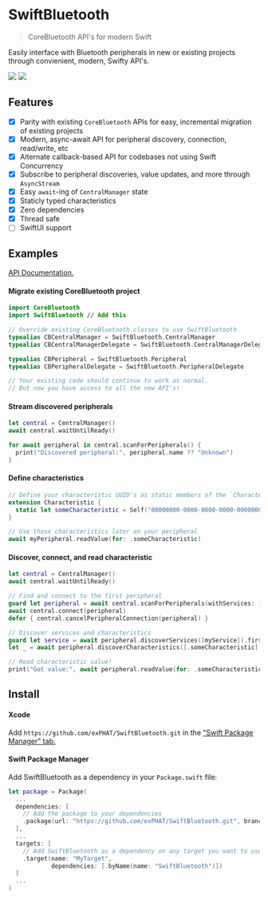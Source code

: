 # SwiftBluetooth

> CoreBluetooth API's for modern Swift

Easily interface with Bluetooth peripherals in new or existing projects through convienient, modern, Swifty API's.

[![](https://img.shields.io/endpoint?url=https%3A%2F%2Fswiftpackageindex.com%2Fapi%2Fpackages%2FexPHAT%2FSwiftBluetooth%2Fbadge%3Ftype%3Dswift-versions)](https://swiftpackageindex.com/exPHAT/SwiftBluetooth)
[![](https://img.shields.io/endpoint?url=https%3A%2F%2Fswiftpackageindex.com%2Fapi%2Fpackages%2FexPHAT%2FSwiftBluetooth%2Fbadge%3Ftype%3Dplatforms)](https://swiftpackageindex.com/exPHAT/SwiftBluetooth)


## Features

- [x] Parity with existing `CoreBluetooth` APIs for easy, incremental migration of existing projects
- [x] Modern, async-await API for peripheral discovery, connection, read/write, etc
- [x] Alternate callback-based API for codebases not using Swift Concurrency
- [x] Subscribe to peripheral discoveries, value updates, and more through `AsyncStream`
- [x] Easy `await`-ing of `CentralManager` state
- [x] Staticly typed characteristics
- [x] Zero dependencies
- [x] Thread safe
- [ ] SwiftUI support

## Examples

[API Documentation.](https://swiftpackageindex.com/exPHAT/SwiftBluetooth/1.0.0/documentation/)


#### Migrate existing CoreBluetooth project

```swift
import CoreBluetooth
import SwiftBluetooth // Add this

// Override existing CoreBluetooth classes to use SwiftBluetooth
typealias CBCentralManager = SwiftBluetooth.CentralManager
typealias CBCentralManagerDelegate = SwiftBluetooth.CentralManagerDelegate

typealias CBPeripheral = SwiftBluetooth.Peripheral
typealias CBPeripheralDelegate = SwiftBluetooth.PeripheralDelegate

// Your existing code should continue to work as normal.
// But now you have access to all the new API's!
```

#### Stream discovered peripherals

```swift
let central = CentralManager()
await central.waitUntilReady()

for await peripheral in central.scanForPeripherals() {
  print("Discovered peripheral:", peripheral.name ?? "Unknown")
}
```

#### Define characteristics

```swift
// Define your characteristic UUID's as static members of the `Characteristic` type
extension Characteristic {
  static let someCharacteristic = Self("00000000-0000-0000-0000-000000000000")
}

// Use those characteristics later on your peripheral
await myPeripheral.readValue(for: .someCharacteristic)
```

#### Discover, connect, and read characteristic

```swift
let central = CentralManager()
await central.waitUntilReady()

// Find and connect to the first peripheral
guard let peripheral = await central.scanForPeripherals(withServices: [myService]).first else { return }
await central.connect(peripheral)
defer { central.cancelPeripheralConnection(peripheral) }

// Discover services and characteristics
guard let service = await peripheral.discoverServices([myService]).first(where: { $0.uuid == myService }) else { return }
let _ = await peripheral.discoverCharacteristics([.someCharacteristic], for: service)

// Read characteristic value!
print("Got value:", await peripheral.readValue(for: .someCharacteristic))
```


## Install

#### Xcode

Add `https://github.com/exPHAT/SwiftBluetooth.git` in the ["Swift Package Manager" tab.](https://developer.apple.com/documentation/xcode/adding-package-dependencies-to-your-app)


#### Swift Package Manager

Add SwiftBluetooth as a dependency in your `Package.swift` file:

```swift
let package = Package(
  ...
  dependencies: [
    // Add the package to your dependencies
    .package(url: "https://github.com/exPHAT/SwiftBluetooth.git", branch: "master"),
  ],
  ...
  targets: [
    // Add SwiftBluetooth as a dependency on any target you want to use it in
    .target(name: "MyTarget",
            dependencies: [.byName(name: "SwiftBluetooth")])
  ]
  ...
)
```
